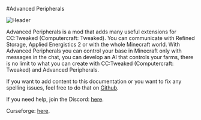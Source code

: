 #Advanced Peripherals

![Header](https://www.bisecthosting.com/images/CF/Advanced_Peripherals/BH_AP_Header.png)

Advanced Peripherals is a mod that adds many useful extensions for CC:Tweaked (Computercraft: Tweaked).
You can communicate with Refined Storage, Applied Energistics 2 or with the whole Minecraft world.
With Advanced Peripherals you can control your base in Minecraft only with messages in the chat, you can develop an AI that controls your farms, there is no limit to what you can create with CC:Tweaked (Computercraft: Tweaked) and Advanced Peripherals.

If you want to add content to this documentation or you want to fix any spelling issues, feel free to do that on [Github](https://github.com/Seniorendi/Advanced-Peripherals-Documentation).

If you need help, join the Discord: [here](https://srendi.de).

Curseforge: [here](https://www.curseforge.com/minecraft/mc-mods/advanced-peripherals).
